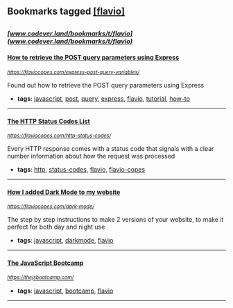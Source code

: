 ## Bookmarks tagged [[flavio]](https://www.codever.land/search?q=[flavio])

_<sup><sup>[www.codever.land/bookmarks/t/flavio](www.codever.land/bookmarks/t/flavio)</sup></sup>_
---
#### [How to retrieve the POST query parameters using Express](https://flaviocopes.com/express-post-query-variables/)
_<sup>https://flaviocopes.com/express-post-query-variables/</sup>_

Found out how to retrieve the POST query parameters using Express
* **tags**: [javascript](../tagged/javascript.md), [post](../tagged/post.md), [query](../tagged/query.md), [express](../tagged/express.md), [flavio](../tagged/flavio.md), [tutorial](../tagged/tutorial.md), [how-to](../tagged/how-to.md)
---
#### [The HTTP Status Codes List](https://flaviocopes.com/http-status-codes/)
_<sup>https://flaviocopes.com/http-status-codes/</sup>_

Every HTTP response comes with a status code that signals with a clear number information about how the request was processed
* **tags**: [http](../tagged/http.md), [status-codes](../tagged/status-codes.md), [flavio](../tagged/flavio.md), [flavio-copes](../tagged/flavio-copes.md)
---
#### [How I added Dark Mode to my website](https://flaviocopes.com/dark-mode/)
_<sup>https://flaviocopes.com/dark-mode/</sup>_

The step by step instructions to make 2 versions of your website, to make it perfect for both day and night use
* **tags**: [javascript](../tagged/javascript.md), [darkmode](../tagged/darkmode.md), [flavio](../tagged/flavio.md)
---
#### [The JavaScript Bootcamp](https://thejsbootcamp.com/)
_<sup>https://thejsbootcamp.com/</sup>_

* **tags**: [javascript](../tagged/javascript.md), [bootcamp](../tagged/bootcamp.md), [flavio](../tagged/flavio.md)
---
